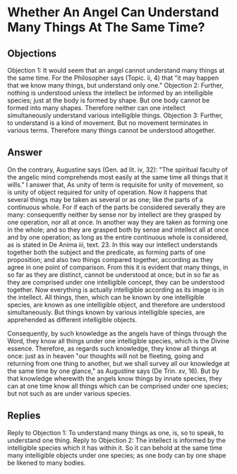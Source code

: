 # Whether An Angel Can Understand Many Things At The Same Time?
## Objections
Objection 1: It would seem that an angel cannot understand many things at the same time. For the Philosopher says (Topic. ii, 4) that "it may happen that we know many things, but understand only one."
Objection 2: Further, nothing is understood unless the intellect be informed by an intelligible species; just at the body is formed by shape. But one body cannot be formed into many shapes. Therefore neither can one intellect simultaneously understand various intelligible things.
Objection 3: Further, to understand is a kind of movement. But no movement terminates in various terms. Therefore many things cannot be understood altogether.
## Answer
On the contrary, Augustine says (Gen. ad lit. iv, 32): "The spiritual faculty of the angelic mind comprehends most easily at the same time all things that it wills."
I answer that, As unity of term is requisite for unity of movement, so is unity of object required for unity of operation. Now it happens that several things may be taken as several or as one; like the parts of a continuous whole. For if each of the parts be considered severally they are many: consequently neither by sense nor by intellect are they grasped by one operation, nor all at once. In another way they are taken as forming one in the whole; and so they are grasped both by sense and intellect all at once and by one operation; as long as the entire continuous whole is considered, as is stated in De Anima iii, text. 23. In this way our intellect understands together both the subject and the predicate, as forming parts of one proposition; and also two things compared together, according as they agree in one point of comparison. From this it is evident that many things, in so far as they are distinct, cannot be understood at once; but in so far as they are comprised under one intelligible concept, they can be understood together. Now everything is actually intelligible according as its image is in the intellect. All things, then, which can be known by one intelligible species, are known as one intelligible object, and therefore are understood simultaneously. But things known by various intelligible species, are apprehended as different intelligible objects.

Consequently, by such knowledge as the angels have of things through the Word, they know all things under one intelligible species, which is the Divine essence. Therefore, as regards such knowledge, they know all things at once: just as in heaven "our thoughts will not be fleeting, going and returning from one thing to another, but we shall survey all our knowledge at the same time by one glance," as Augustine says (De Trin. xv, 16). But by that knowledge wherewith the angels know things by innate species, they can at one time know all things which can be comprised under one species; but not such as are under various species.
## Replies
Reply to Objection 1: To understand many things as one, is, so to speak, to understand one thing.
Reply to Objection 2: The intellect is informed by the intelligible species which it has within it. So it can behold at the same time many intelligible objects under one species; as one body can by one shape be likened to many bodies.
